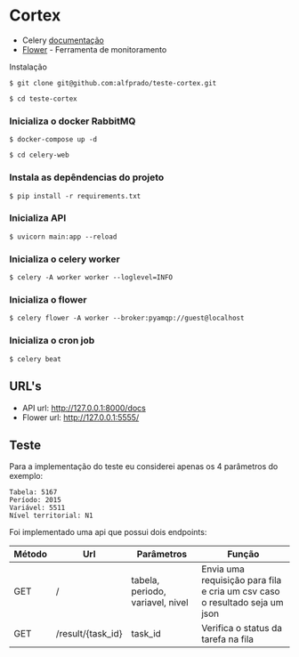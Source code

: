 # Cortex

* Celery [documentação](https://docs.celeryproject.org/en/stable/index.html)
* [Flower](https://flower.readthedocs.io/en/latest/) - Ferramenta de monitoramento

Instalação

```$ git clone git@github.com:alfprado/teste-cortex.git```

```$ cd teste-cortex```

### Inicializa o docker RabbitMQ
```$ docker-compose up -d```

```$ cd celery-web```

### Instala as depêndencias do projeto
```$ pip install -r requirements.txt```

### Inicializa API
```$ uvicorn main:app --reload```

### Inicializa o celery worker
```$ celery -A worker worker --loglevel=INFO```

### Inicializa o flower
```$ celery flower -A worker --broker:pyamqp://guest@localhost```

### Inicializa o cron job
```$ celery beat```

## URL's

* API url: http://127.0.0.1:8000/docs
* Flower url: http://127.0.0.1:5555/

## Teste

Para a implementação do teste eu considerei apenas os 4 parâmetros do exemplo:
```
Tabela: 5167
Período: 2015
Variável: 5511
Nível territorial: N1
```

Foi implementado uma api que possui dois endpoints:

Método |   Url              |	Parâmetros                      |Função
-------|--------------------|---------------------------------|-------------------------------------------------------------------------
|GET   |/                   |tabela, periodo, variavel, nivel |Envia uma requisição para fila e cria um csv caso o resultado seja um json
|GET   |/result/{task_id}   |task_id                          |Verifica o status da tarefa na fila


```
